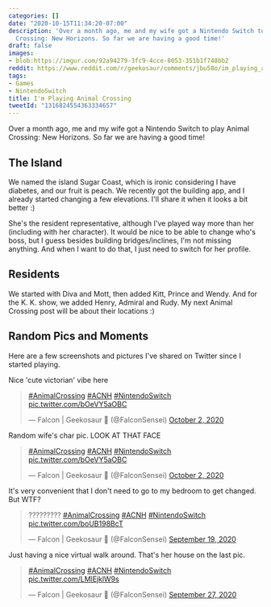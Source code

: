 ```yaml
---
categories: []
date: "2020-10-15T11:34:20-07:00"
description: 'Over a month ago, me and my wife got a Nintendo Switch to play Animal
  Crossing: New Horizons. So far we are having a good time!'
draft: false
images:
- blob:https://imgur.com/92a94279-3fc9-4cce-8053-351b1f748bb2
reddit: https://www.reddit.com/r/geekosaur/comments/jbu58o/im_playing_animal_crossing/
tags:
- Games
- NintendoSwitch
title: I'm Playing Animal Crossing
tweetId: "1316824554363334657"
---
```


Over a month ago, me and my wife got a Nintendo Switch to play Animal Crossing: New Horizons. So far we are having a good time!

<!--more-->

## The Island

We named the island Sugar Coast, which is ironic considering I have diabetes, and our fruit is peach. We recently got the building app, and I already started changing a few elevations. I'll share it when it looks a bit better :)

She's the resident representative, although I've played way more than her (including with her character). It would be nice to be able to change who's boss, but I guess besides building bridges/inclines, I'm not missing anything. And when I want to do that, I just need to switch for her profile.

## Residents

We started with Diva and Mott, then added Kitt, Prince and Wendy. And for the K. K. show, we added Henry, Admiral and Rudy. My next Animal Crossing post will be about their locations :)

## Random Pics and Moments

Here are a few screenshots and pictures I've shared on Twitter since I started playing.

Nice 'cute victorian' vibe here

<blockquote class="twitter-tweet"><p lang="und" dir="ltr"><a href="https://twitter.com/hashtag/AnimalCrossing?src=hash&amp;ref_src=twsrc%5Etfw">#AnimalCrossing</a> <a href="https://twitter.com/hashtag/ACNH?src=hash&amp;ref_src=twsrc%5Etfw">#ACNH</a> <a href="https://twitter.com/hashtag/NintendoSwitch?src=hash&amp;ref_src=twsrc%5Etfw">#NintendoSwitch</a> <a href="https://t.co/bOeVY5aOBC">pic.twitter.com/bOeVY5aOBC</a></p>&mdash; Falcon | Geekosaur 🍥 (@FalconSensei) <a href="https://twitter.com/FalconSensei/status/1311896328926945280?ref_src=twsrc%5Etfw">October 2, 2020</a></blockquote> <script async src="https://platform.twitter.com/widgets.js" charset="utf-8"></script>

Random wife's char pic. LOOK AT THAT FACE

<blockquote class="twitter-tweet"><p lang="und" dir="ltr"><a href="https://twitter.com/hashtag/AnimalCrossing?src=hash&amp;ref_src=twsrc%5Etfw">#AnimalCrossing</a> <a href="https://twitter.com/hashtag/ACNH?src=hash&amp;ref_src=twsrc%5Etfw">#ACNH</a> <a href="https://twitter.com/hashtag/NintendoSwitch?src=hash&amp;ref_src=twsrc%5Etfw">#NintendoSwitch</a> <a href="https://t.co/bOeVY5aOBC">pic.twitter.com/bOeVY5aOBC</a></p>&mdash; Falcon | Geekosaur 🍥 (@FalconSensei) <a href="https://twitter.com/FalconSensei/status/1311896328926945280?ref_src=twsrc%5Etfw">October 2, 2020</a></blockquote> <script async src="https://platform.twitter.com/widgets.js" charset="utf-8"></script>

It's very convenient that I don't need to go to my bedroom to get changed. But WTF?

<blockquote class="twitter-tweet"><p lang="und" dir="ltr">????????? <a href="https://twitter.com/hashtag/AnimalCrossing?src=hash&amp;ref_src=twsrc%5Etfw">#AnimalCrossing</a> <a href="https://twitter.com/hashtag/ACNH?src=hash&amp;ref_src=twsrc%5Etfw">#ACNH</a> <a href="https://twitter.com/hashtag/NintendoSwitch?src=hash&amp;ref_src=twsrc%5Etfw">#NintendoSwitch</a> <a href="https://t.co/boUB198BcT">pic.twitter.com/boUB198BcT</a></p>&mdash; Falcon | Geekosaur 🍥 (@FalconSensei) <a href="https://twitter.com/FalconSensei/status/1307451229488865280?ref_src=twsrc%5Etfw">September 19, 2020</a></blockquote> <script async src="https://platform.twitter.com/widgets.js" charset="utf-8"></script>

Just having a nice virtual walk around. That's her house on the last pic.

<blockquote class="twitter-tweet"><p lang="und" dir="ltr"><a href="https://twitter.com/hashtag/AnimalCrossing?src=hash&amp;ref_src=twsrc%5Etfw">#AnimalCrossing</a> <a href="https://twitter.com/hashtag/ACNH?src=hash&amp;ref_src=twsrc%5Etfw">#ACNH</a> <a href="https://twitter.com/hashtag/NintendoSwitch?src=hash&amp;ref_src=twsrc%5Etfw">#NintendoSwitch</a> <a href="https://t.co/LMlEjklW9s">pic.twitter.com/LMlEjklW9s</a></p>&mdash; Falcon | Geekosaur 🍥 (@FalconSensei) <a href="https://twitter.com/FalconSensei/status/1310115699252051968?ref_src=twsrc%5Etfw">September 27, 2020</a></blockquote> <script async src="https://platform.twitter.com/widgets.js" charset="utf-8"></script>
